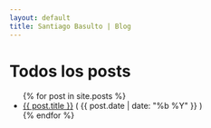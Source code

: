 ```yaml
---
layout: default
title: Santiago Basulto | Blog
---
```


# Todos los posts #

<ul class="post-list">
{% for post in site.posts %}
  <li><a href="{{ post.url }}">{{ post.title }}</a> <span class="date">( {{ post.date | date: "%b %Y" }} )</span></li>
{% endfor %}
</ul>
